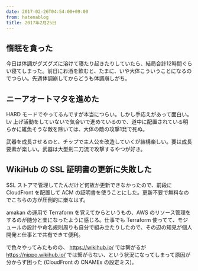 ```yaml
---
date: 2017-02-26T04:54:00+09:00
from: hatenablog
title: 2017年2月25日
---
```


<h2>惰眠を貪った</h2>

<p>今日は体調がグズグズに溶けて寝たり起きたりしていたら、結局合計12時間ぐらい寝てしまった。前日にお酒を飲むと、たまに、いや大体こういうことになるのでつらい。先週体調崩してからどうも体調崩しがち。</p>

<h2>ニーアオートマタを進めた</h2>

<p>HARD モードでやってるんですが本当につらい。しかし手応えがあって面白い。Lv 上げ活動をしていないで気合いで進めているので、道中に配置されている明らかに雑魚そうな敵を除いては、大体の敵の攻撃1発で死ぬ。</p>

<p>武器を成長させるのと、チップで主人公を改造していくが結構楽しい。要は成長要素が楽しい。武器は大型剣二刀流で攻撃するやつが好き。</p>

<h2>WikiHub の SSL 証明書の更新に失敗した</h2>

<p>SSL ストアで管理してたんだけど何故か更新できなかったので、前段に CloudFront を配置して ACM の証明書を使うことにした。更新不要で無料なのでこちらの方が圧倒的に楽なはず。</p>

<p>amakan の運用で Terraform を覚えてからというもの、AWS のリソース管理をするのが随分と楽になったように感じる。仕事でも Terraform 使ってて、モジュールの設計や命名規則周りも自分で組み立たりしたので、その辺の知見が個人開発と仕事とで共有できて便利。</p>

<p>で色々やってみたものの、 <a href="https://wikihub.io/">https://wikihub.io/</a> では繋がるが <a href="https://nippo.wikihub.io/">https://nippo.wikihub.io/</a> では繋がらない、という状況になってしまって原因が分からず困った (CloudFront の CNAMEs の設定ミス)。</p>

